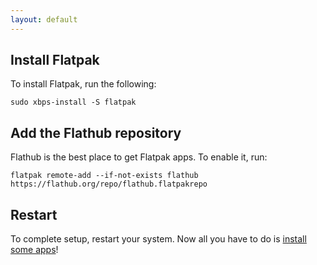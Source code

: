 ```yaml
---
layout: default
---
```

## Install Flatpak
To install Flatpak, run the following:

```
sudo xbps-install -S flatpak
```

## Add the Flathub repository

Flathub is the best place to get Flatpak apps. To enable it, run:

```
flatpak remote-add --if-not-exists flathub https://flathub.org/repo/flathub.flatpakrepo
```

## Restart

To complete setup, restart your system. Now all you have to do is [install some apps](https://flathub.org/)!